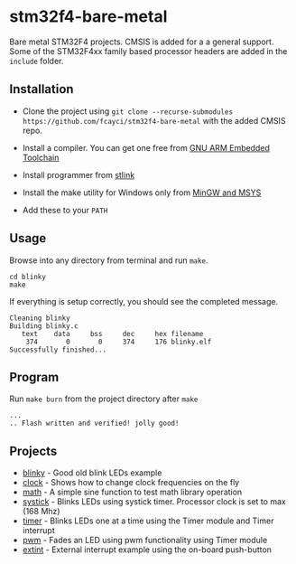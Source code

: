 # stm32f4-bare-metal

Bare metal STM32F4 projects. CMSIS is added for a a general support.
Some of the STM32F4xx family based processor headers are added in the `include` folder.

## Installation

* Clone the project using `git clone --recurse-submodules https://github.com/fcayci/stm32f4-bare-metal`
with the added CMSIS repo.

* Install a compiler. You can get one free from [GNU ARM Embedded Toolchain](https://developer.arm.com/open-source/gnu-toolchain/gnu-rm/downloads)
* Install programmer from [stlink](https://github.com/texane/stlink)
* Install the make utility for Windows only from [MinGW and MSYS](http://www.mingw.org/)
* Add these to your `PATH`

## Usage

Browse into any directory from terminal and run `make`.
```
cd blinky
make
```

If everything is setup correctly, you should see the completed message.
```
Cleaning blinky
Building blinky.c
   text    data     bss     dec     hex filename
    374       0       0     374     176 blinky.elf
Successfully finished...
```

## Program

Run `make burn` from the project directory after `make`
```
...
.. Flash written and verified! jolly good!
```

## Projects

* [blinky](projects/blinky/) - Good old blink LEDs example
* [clock](projects/clock/) - Shows how to change clock frequencies on the fly
* [math](projects/math/) - A simple sine function to test math library operation
* [systick](projects/systick/) - Blinks LEDs using systick timer. Processor clock is set to max (168 Mhz)
* [timer](projects/timer/) - Blinks LEDs one at a time using the Timer module and Timer interrupt
* [pwm](projects/pwm/) - Fades an LED using pwm functionality using Timer module
* [extint](projects/extint/) - External interrupt example using the on-board push-button